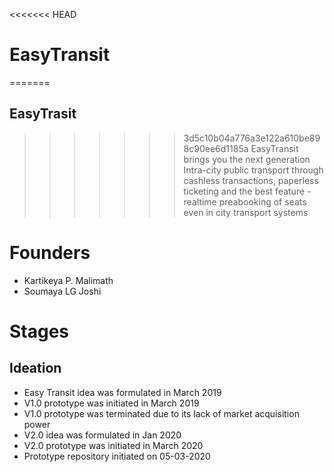 <<<<<<< HEAD
# EasyTransit
=======
## EasyTrasit
>>>>>>> 3d5c10b04a776a3e122a610be898c90ee6d1185a
EasyTransit brings you the next generation Intra-city  public transport through cashless transactions, paperless ticketing and the best feature - realtime preabooking of seats even in city transport systems

# Founders
- Kartikeya P. Malimath
- Soumaya LG Joshi

# Stages
## Ideation
- Easy Transit idea was formulated in March 2019
- V1.0 prototype was initiated in March 2019
- V1.0 prototype was terminated due to its lack of market acquisition power
- V2.0 idea was formulated in Jan 2020
- V2.0 prototype was initiated in March 2020
- Prototype repository initiated on 05-03-2020
